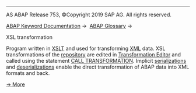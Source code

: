   

* * *

AS ABAP Release 753, ©Copyright 2019 SAP AG. All rights reserved.

[ABAP Keyword Documentation](https://help.sap.com/doc/abapdocu_753_index_htm/7.53/en-US/abenabap.htm) →  [ABAP Glossary](https://help.sap.com/doc/abapdocu_753_index_htm/7.53/en-US/abenabap_glossary.htm) → 

XSL transformation

Program written in [XSLT](https://help.sap.com/doc/abapdocu_753_index_htm/7.53/en-US/abenxslt_glosry.htm "Glossary Entry") and used for transforming [XML](https://help.sap.com/doc/abapdocu_753_index_htm/7.53/en-US/abenxml_glosry.htm "Glossary Entry") data. XSL transformations of the [repository](https://help.sap.com/doc/abapdocu_753_index_htm/7.53/en-US/abenrepository_glosry.htm "Glossary Entry") are edited in [Transformation Editor](https://help.sap.com/doc/abapdocu_753_index_htm/7.53/en-US/abentransformation_editor_glosry.htm "Glossary Entry") and called using the statement [CALL TRANSFORMATION](https://help.sap.com/doc/abapdocu_753_index_htm/7.53/en-US/abapcall_transformation.htm). Implicit [serializations](https://help.sap.com/doc/abapdocu_753_index_htm/7.53/en-US/abenserialization_glosry.htm "Glossary Entry") and [deserializations](https://help.sap.com/doc/abapdocu_753_index_htm/7.53/en-US/abendeserialization_glosry.htm "Glossary Entry") enable the direct transformation of ABAP data into XML formats and back.

[→ More](https://help.sap.com/doc/abapdocu_753_index_htm/7.53/en-US/abenabap_xslt.htm)